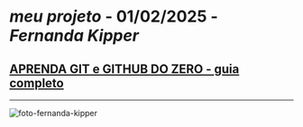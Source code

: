 # *meu projeto* - 01/02/2025 - *Fernanda Kipper* 
## [APRENDA GIT e GITHUB DO ZERO - guia completo](https://www.youtube.com/watch?v=pyM5QLS2h6M)
***
![foto-fernanda-kipper](https://avatars.githubusercontent.com/u/61896274?v=4) 
